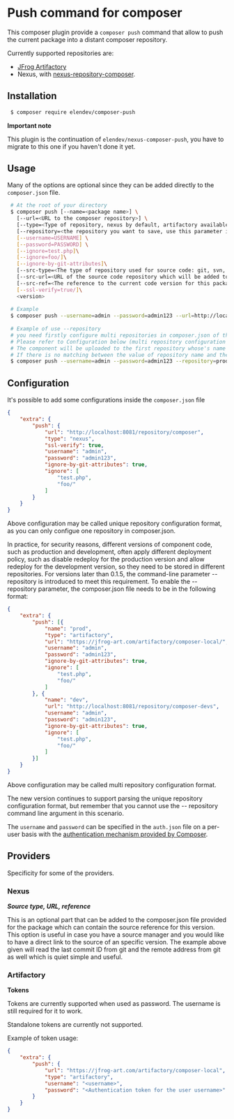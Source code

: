 # Push command for composer
This composer plugin provide a `composer push` command that allow to push the current package into a distant composer repository.

Currently supported repositories are:
 * [JFrog Artifactory](https://jfrog.com/artifactory/)
 * Nexus, with [nexus-repository-composer](https://github.com/sonatype-nexus-community/nexus-repository-composer).

## Installation
```bash
 $ composer require elendev/composer-push
 ```

**Important note**

This plugin is the continuation of `elendev/nexus-composer-push`, you have to migrate to this one if you haven't done it yet.

## Usage
Many of the options are optional since they can be added directly to the `composer.json` file.
```bash
 # At the root of your directory
 $ composer push [--name=<package name>] \
   [--url=<URL to the composer repository>] \
   [--type=<Type of repository, nexus by default, artifactory available too>]
   [--repository=<the repository you want to save, use this parameter if you want to control which repository to upload to by command-line parameter>] \
   [--username=USERNAME] \
   [--password=PASSWORD] \
   [--ignore=test.php]\
   [--ignore=foo/]\
   [--ignore-by-git-attributes]\
   [--src-type=<The type of repository used for source code: git, svn, ... which will be added to source tag of composer package>]\
   [--src-url=<URL of the source code repository which will be added to source tag of composer package>]\
   [--src-ref=<The reference to the current code version for this package which will be added to source tag of composer package>]\
   [--ssl-verify=true/]\
   <version>
   
 # Example 
 $ composer push --username=admin --password=admin123 --url=http://localhost:8081/repository/composer --ignore=test.php --ignore=foo/ --src-type=git --src-url="$(git remote get-url origin)" --src-ref="$(git rev-parse HEAD)" 0.0.1
 
 # Example of use --repository
 # you need firstly configure multi repositories in composer.json of the project.
 # Please refer to Configuration below (multi repository configuration format) for configuration method
 # The component will be uploaded to the first repository whose's name value matching -- repository value
 # If there is no matching between the value of repository name and the value of -- repository, the upload will fail with a prompt
 $ composer push --username=admin --password=admin123 --repository=prod --ignore=test.php --ignore=foo/ 0.0.1
 ```

## Configuration
It's possible to add some configurations inside the `composer.json` file
```json
{
    "extra": {
        "push": {
            "url": "http://localhost:8081/repository/composer",
            "type": "nexus",
            "ssl-verify": true,
            "username": "admin",
            "password": "admin123",
            "ignore-by-git-attributes": true,
            "ignore": [
                "test.php",
                "foo/"
            ]
        }
    }
}
```
Above configuration may be called unique repository configuration format, as you can only configue one repository in composer.json.  

In practice, for security reasons, different versions of component code, such as production and development, often apply different deployment policy, such as disable redeploy for the production version and allow redeploy for the development version, so they need to be stored in different repositories.
For versions later than 0.1.5, the command-line parameter -- repository is introduced to meet this requirement. To enable the -- repository parameter, the composer.json file needs to be in the following format:
```json
{
    "extra": {
        "push": [{
            "name": "prod",
            "type": "artifactory",
            "url": "https://jfrog-art.com/artifactory/composer-local/",
            "username": "admin",
            "password": "admin123",
            "ignore-by-git-attributes": true,
            "ignore": [
                "test.php",
                "foo/"
            ]
        }, {
            "name": "dev",
            "url": "http://localhost:8081/repository/composer-devs",
            "username": "admin",
            "password": "admin123",
            "ignore-by-git-attributes": true,
            "ignore": [
                "test.php",
                "foo/"
            ]
        }]
    }
}
```
Above configuration may be called multi repository configuration format.  

The new version continues to support parsing the unique repository configuration format, but remember that you cannot use the -- repository command line argument in this scenario.  

The `username` and `password` can be specified in the `auth.json` file on a per-user basis with the [authentication mechanism provided by Composer](https://getcomposer.org/doc/articles/http-basic-authentication.md).

## Providers
Specificity for some of the providers.

### Nexus

***Source type, URL, reference***

This is an optional part that can be added to the composer.json file provided for the package which can contain the source reference for this version.
This option is useful in case you have a source manager and you would like to have a direct link to the source of an specific version.
The example above given will read the last commit ID from git and the remote address from git as well which is quiet simple and useful.

### Artifactory

**Tokens**

Tokens are currently supported when used as password. The username is still required for it to work.

Standalone tokens are currently not supported.

Example of token usage:
```json
{
    "extra": {
        "push": {
            "url": "https://jfrog-art.com/artifactory/composer-local",
            "type": "artifactory",
            "username": "<username>",
            "password": "<Authentication token for the user username>"
        }
    }
}
```